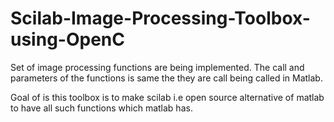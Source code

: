 # Scilab-Image-Processing-Toolbox-using-OpenC

Set of image processing functions are being implemented. The call and parameters of the functions is same the they are call being called in Matlab. 

Goal of is this toolbox is to make scilab i.e open source alternative of matlab to have all such functions which matlab has. 
